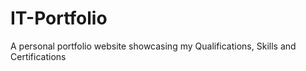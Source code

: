 # IT-Portfolio
A personal portfolio website showcasing my Qualifications, Skills and Certifications

